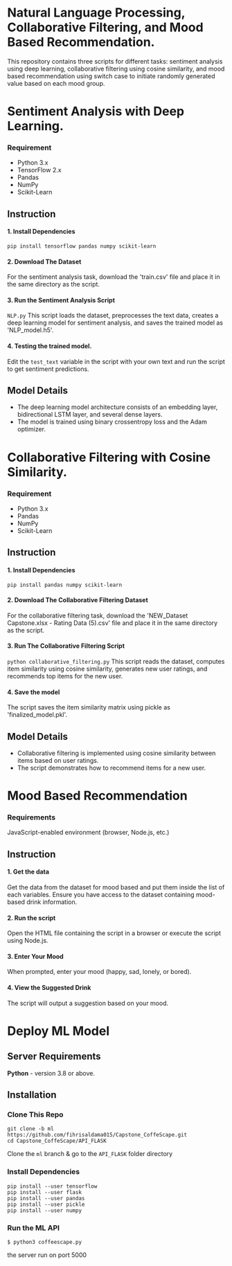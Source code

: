 # Natural Language Processing, Collaborative Filtering, and Mood Based Recommendation.
This repository contains three scripts for different tasks: sentiment analysis using deep learning, collaborative filtering using cosine similarity, and mood based recommendation using switch case to initiate randomly generated value based on each mood group.
# Sentiment Analysis with Deep Learning.
### Requirement
- Python 3.x
- TensorFlow 2.x
- Pandas
- NumPy
- Scikit-Learn
## Instruction
#### 1. Install Dependencies
`pip install tensorflow pandas numpy scikit-learn`
#### 2. Download The Dataset
For the sentiment analysis task, download the 'train.csv' file and place it in the same directory as the script.
#### 3. Run the Sentiment Analysis Script
`NLP.py`
This script loads the dataset, preprocesses the text data, creates a deep learning model for sentiment analysis, and saves the trained model as 'NLP_model.h5'.
#### 4. Testing the trained model.
Edit the `test_text` variable in the script with your own text and run the script to get sentiment predictions.
## Model Details
- The deep learning model architecture consists of an embedding layer, bidirectional LSTM layer, and several dense layers.
- The model is trained using binary crossentropy loss and the Adam optimizer.
# Collaborative Filtering with Cosine Similarity.
### Requirement
- Python 3.x
- Pandas
- NumPy
- Scikit-Learn
## Instruction
#### 1. Install Dependencies
`pip install pandas numpy scikit-learn`
#### 2. Download The Collaborative Filtering Dataset
For the collaborative filtering task, download the 'NEW_Dataset Capstone.xlsx - Rating Data (5).csv' file and place it in the same directory as the script.
#### 3. Run The Collaborative Filtering Script
`python collaborative_filtering.py`
This script reads the dataset, computes item similarity using cosine similarity, generates new user ratings, and recommends top items for the new user.
#### 4. Save the model
The script saves the item similarity matrix using pickle as 'finalized_model.pkl'.
## Model Details
- Collaborative filtering is implemented using cosine similarity between items based on user ratings.
- The script demonstrates how to recommend items for a new user.
# Mood Based Recommendation
### Requirements
JavaScript-enabled environment (browser, Node.js, etc.)
## Instruction
#### 1. Get the data
Get the data from the dataset for mood based and put them inside the list of each variables. Ensure you have access to the dataset containing mood-based drink information.
#### 2. Run the script
Open the HTML file containing the script in a browser or execute the script using Node.js.
#### 3. Enter Your Mood
When prompted, enter your mood (happy, sad, lonely, or bored).
#### 4. View the Suggested Drink
The script will output a suggestion based on your mood.

# Deploy ML Model

## Server Requirements

<b>Python</b> - version 3.8 or above.

## Installation

### Clone This Repo

```
git clone -b ml https://github.com/fihrisaldama015/Capstone_CoffeScape.git
cd Capstone_CoffeScape/API_FLASK
```
Clone the `ml` branch & go to the `API_FLASK` folder directory

### Install Dependencies

```
pip install --user tensorflow
pip install --user flask
pip install --user pandas
pip install --user pickle
pip install --user numpy
```

### Run the ML API

```
$ python3 coffeescape.py
```

the server run on port 5000
